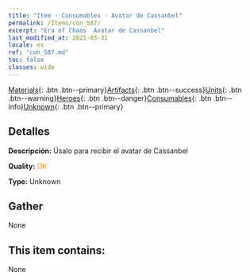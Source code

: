 ```yaml
---
title: "Item - Consumables - Avatar de Cassanbel"
permalink: /Items/con_587/
excerpt: "Era of Chaos  Avatar de Cassanbel"
last_modified_at: 2021-03-31
locale: es
ref: "con_587.md"
toc: false
classes: wide
---
```

 [Materials](/es/Items/){: .btn .btn--primary}[Artifacts](/es/Items/Artifacts/){: .btn .btn--success}[Units](/es/Items/Units/){: .btn .btn--warning}[Heroes](/es/Items/Heroes/){: .btn .btn--danger}[Consumables](/es/Items/Consumables/){: .btn .btn--info}[Unknown](/es/Items/Unknown/){: .btn .btn--primary}

## Detalles
 **Descripción:** Úsalo para recibir el avatar de Cassanbel

 **Quality:** <span style="color: #FF8C00">OK</span>

 **Type:** Unknown

## Gather

  None

## This item contains:

  None

